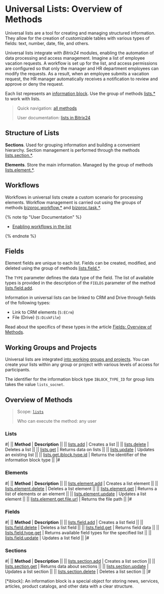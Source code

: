 # Universal Lists: Overview of Methods

Universal lists are a tool for creating and managing structured information. They allow for the creation of customizable tables with various types of fields: text, number, date, file, and others.

Universal lists integrate with *Bitrix24* modules, enabling the automation of data processing and access management. Imagine a list of employee vacation requests. A workflow is set up for the list, and access permissions are configured so that only the manager and HR department employees can modify the requests. As a result, when an employee submits a vacation request, the HR manager automatically receives a notification to review and approve or deny the request.

Each list represents an [information block](*iblock). Use the group of methods [lists.*](./lists/index.md) to work with lists.

> Quick navigation: [all methods](#all-methods) 
>
> User documentation: [lists in Bitrix24](https://helpdesk.bitrix24.com/open/18128130/)

## Structure of Lists

**Sections**. Used for grouping information and building a convenient hierarchy. Section management is performed through the methods [lists.section.*](./sections/index.md).

**Elements**. Store the main information. Managed by the group of methods [lists.element.*](./elements/index.md).

## Workflows

Workflows in universal lists create a custom scenario for processing elements. Workflow management is carried out using the groups of methods [bizproc.workflow.*](../bizproc/index.md) and [bizproc.task.*](../bizproc/bizproc-task/bizproc-task-list.md).

{% note tip "User Documentation" %}

- [Enabling workflows in the list](https://helpdesk.bitrix24.com/open/8440151/)

{% endnote %}

## Fields

Element fields are unique to each list. Fields can be created, modified, and deleted using the group of methods [lists.field.*](./fields/index.md).

The `TYPE` parameter defines the data type of the field. The list of available types is provided in the description of the `FIELDS` parameter of the method [lists.field.add](./fields/lists-field-add.md). 

Information in universal lists can be linked to CRM and Drive through fields of the following types:
- Link to CRM elements (`S:ECrm`)
- File (Drive) (`S:DiskFile`)

Read about the specifics of these types in the article [Fields: Overview of Methods](./fields/index.md).

## Working Groups and Projects

Universal lists are integrated [into working groups and projects](../sonet-group/sonet-group-create.md). You can create your lists within any group or project with various levels of access for participants.

The identifier for the information block type `IBLOCK_TYPE_ID` for group lists takes the value `lists_socnet`.

## Overview of Methods

> Scope: [`lists`](../scopes/permissions.md)
>
> Who can execute the method: any user

### Lists

#| 
|| **Method** | **Description** ||
|| [lists.add](./lists/lists-add.md) | Creates a list ||
|| [lists.delete](./lists/lists-delete.md) | Deletes a list ||
|| [lists.get](./lists/lists-get.md) | Returns data on lists ||
|| [lists.update](./lists/lists-update.md) | Updates an existing list ||
|| [lists.get.iblock.type.id](./lists/lists-get-iblock-type-id.md) | Returns the identifier of the information block type ||
|#

### Elements

#| 
|| **Method** | **Description** ||
|| [lists.element.add](./elements/lists-element-add.md) | Creates a list element ||
|| [lists.element.delete](./elements/lists-element-delete.md) | Deletes a list element ||
|| [lists.element.get](./elements/lists-element-get.md) | Returns a list of elements or an element ||
|| [lists.element.update](./elements/lists-element-update.md) | Updates a list element ||
|| [lists.element.get.file.url](./elements/lists-element-get-file-url.md) | Returns the file path ||
|#

### Fields

#| 
|| **Method** | **Description** ||
|| [lists.field.add](./fields/lists-field-add.md) | Creates a list field ||
|| [lists.field.delete](./fields/lists-field-delete.md) | Deletes a list field ||
|| [lists.field.get](./fields/lists-field-get.md) | Returns field data ||
|| [lists.field.type.get](./fields/lists-field-type-get.md) | Returns available field types for the specified list ||
|| [lists.field.update](./fields/lists-field-update.md) | Updates a list field ||
|#

### Sections

#| 
|| **Method** | **Description** ||
|| [lists.section.add](./sections/lists-section-add.md) | Creates a list section ||
|| [lists.section.get](./sections/lists-section-get.md) | Returns data about sections ||
|| [lists.section.update](./sections/lists-section-update.md) | Updates a list section ||
|| [lists.section.delete](./sections/lists-section-delete.md) | Deletes a list section ||
|#

[*iblock]: An information block is a special object for storing news, services, articles, product catalogs, and other data with a clear structure.